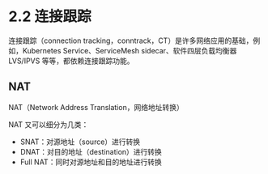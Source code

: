 # 2.2 连接跟踪

连接跟踪（connection tracking，conntrack，CT）是许多网络应用的基础，例如，Kubernetes Service、ServiceMesh sidecar、软件四层负载均衡器 LVS/IPVS 等等，都依赖连接跟踪功能。


## NAT

NAT（Network Address Translation，网络地址转换）

NAT 又可以细分为几类：

- SNAT：对源地址（source）进行转换
- DNAT：对目的地址（destination）进行转换
- Full NAT：同时对源地址和目的地址进行转换